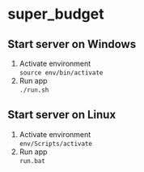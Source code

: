 # super_budget

## Start server on Windows
1. Activate environment  
`source env/bin/activate`
2. Run app  
`./run.sh`
   
## Start server on Linux
1. Activate environment  
`env/Scripts/activate`
2. Run app  
`run.bat`
